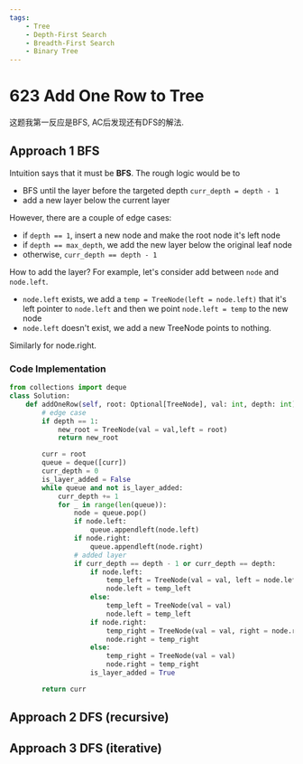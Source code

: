 ```yaml
---
tags:
    - Tree
    - Depth-First Search
    - Breadth-First Search
    - Binary Tree
---
```



# 623 Add One Row to Tree

这题我第一反应是BFS, AC后发现还有DFS的解法. 

## Approach 1 BFS

Intuition says that it must be **BFS**. The rough logic would be to 

- BFS until the layer before the targeted depth `curr_depth = depth - 1`
- add a new layer below the current layer

However, there are a couple of edge cases:

- if `depth == 1`, insert a new node and make the root node it's left node
- if `depth == max_depth`, we add the new layer below the original leaf node
- otherwise, `curr_depth == depth - 1`

How to add the layer? For example, let's consider add between `node` and `node.left`.

- `node.left` exists, we add a `temp = TreeNode(left = node.left)` that it's left pointer to `node.left` and then we point `node.left = temp` to the new node
- `node.left` doesn't exist, we add a new TreeNode points to nothing.

Similarly for node.right.

### Code Implementation
```python
from collections import deque
class Solution:
    def addOneRow(self, root: Optional[TreeNode], val: int, depth: int) -> Optional[TreeNode]:
        # edge case
        if depth == 1:
            new_root = TreeNode(val = val,left = root)
            return new_root

        curr = root
        queue = deque([curr])
        curr_depth = 0
        is_layer_added = False
        while queue and not is_layer_added:
            curr_depth += 1
            for _ in range(len(queue)):
                node = queue.pop()
                if node.left:
                    queue.appendleft(node.left)
                if node.right:
                    queue.appendleft(node.right)
                # added layer
                if curr_depth == depth - 1 or curr_depth == depth:            
                    if node.left:
                        temp_left = TreeNode(val = val, left = node.left)                        
                        node.left = temp_left
                    else:
                        temp_left = TreeNode(val = val)                        
                        node.left = temp_left
                    if node.right:
                        temp_right = TreeNode(val = val, right = node.right)
                        node.right = temp_right    
                    else:
                        temp_right = TreeNode(val = val)
                        node.right = temp_right
                    is_layer_added = True   

        return curr
```

## Approach 2 DFS (recursive)


## Approach 3 DFS (iterative)



